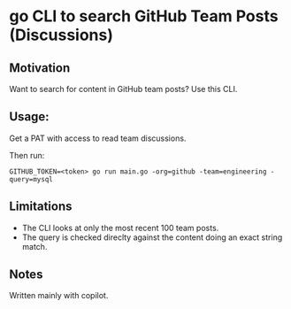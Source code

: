 # go CLI to search GitHub Team Posts (Discussions)

## Motivation

Want to search for content in GitHub team posts? Use this CLI.

## Usage:

Get a PAT with access to read team discussions.

Then run:

```
GITHUB_TOKEN=<token> go run main.go -org=github -team=engineering -query=mysql
```

## Limitations

* The CLI looks at only the most recent 100 team posts.
* The query is checked direclty against the content doing an exact string match.

## Notes

Written mainly with copilot.

